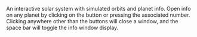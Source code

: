 An interactive solar system with simulated orbits and planet info.
Open info on any planet by clicking on the button or pressing the associated number.
Clicking anywhere other than the buttons will close a window, and the space bar will toggle the info window display.
